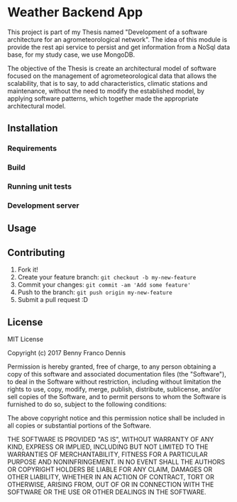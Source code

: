 # Weather Backend App

This project is part of my Thesis named "Development of a software architecture for an agrometeorological network".
The idea of this module is provide the rest api service to persist and get information from a NoSql data base, for my
study case, we use MongoDB.

The objective of the Thesis is create an architectural model of software focused on the management of agrometeorological data that allows the scalability, that is to say, to add characteristics, climatic stations and maintenance, without the need to modify the established model, by applying software patterns, which together made the appropriate architectural model.


## Installation

### Requirements

### Build

### Running unit tests

### Development server

## Usage


## Contributing

1. Fork it!
2. Create your feature branch: `git checkout -b my-new-feature`
3. Commit your changes: `git commit -am 'Add some feature'`
4. Push to the branch: `git push origin my-new-feature`
5. Submit a pull request :D

## License

MIT License

Copyright (c) 2017 Benny Franco Dennis

Permission is hereby granted, free of charge, to any person obtaining a copy
of this software and associated documentation files (the "Software"), to deal
in the Software without restriction, including without limitation the rights
to use, copy, modify, merge, publish, distribute, sublicense, and/or sell
copies of the Software, and to permit persons to whom the Software is
furnished to do so, subject to the following conditions:

The above copyright notice and this permission notice shall be included in all
copies or substantial portions of the Software.

THE SOFTWARE IS PROVIDED "AS IS", WITHOUT WARRANTY OF ANY KIND, EXPRESS OR
IMPLIED, INCLUDING BUT NOT LIMITED TO THE WARRANTIES OF MERCHANTABILITY,
FITNESS FOR A PARTICULAR PURPOSE AND NONINFRINGEMENT. IN NO EVENT SHALL THE
AUTHORS OR COPYRIGHT HOLDERS BE LIABLE FOR ANY CLAIM, DAMAGES OR OTHER
LIABILITY, WHETHER IN AN ACTION OF CONTRACT, TORT OR OTHERWISE, ARISING FROM,
OUT OF OR IN CONNECTION WITH THE SOFTWARE OR THE USE OR OTHER DEALINGS IN THE
SOFTWARE.
